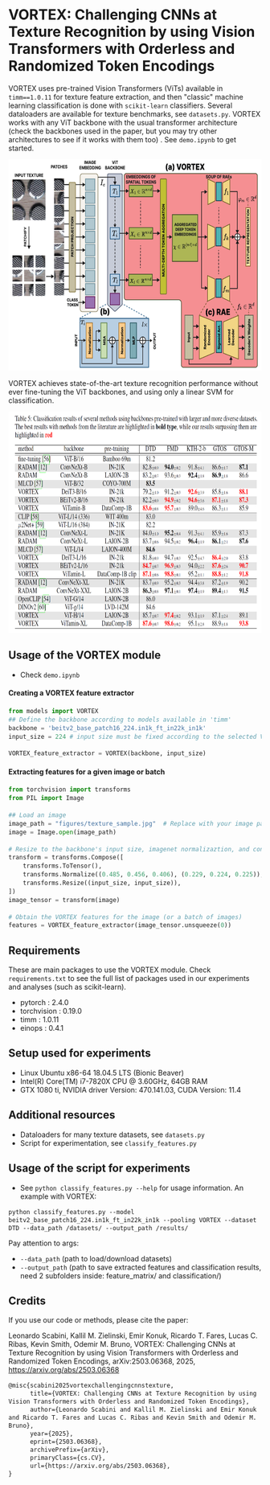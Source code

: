 

# VORTEX: Challenging CNNs at Texture Recognition by using Vision Transformers with Orderless and Randomized Token Encodings 

VORTEX uses pre-trained Vision Transformers (ViTs) available in ```timm==1.0.11``` for texture feature extraction, and then "classic" machine learning classification is done with ```scikit-learn``` classifiers. Several dataloaders are available for texture benchmarks, see ```datasets.py```. VORTEX works with any ViT backbone with the usual transformer architecture (check the backbones used in the paper, but you may try other architectures to see if it works with them too) . See ```demo.ipynb``` to get started.

<p align="center">
    <img src="figures/vortex.png" height="420px">
</p>

VORTEX achieves state-of-the-art texture recognition performance without ever fine-tuning the ViT backbones, and using only a linear SVM for classification.

<p align="center">
    <img src="figures/results.png" height="440px">
</p>

## Usage of the VORTEX module

* Check ```demo.ipynb```

#### Creating a VORTEX feature extractor 
```python
from models import VORTEX
## Define the backbone according to models available in 'timm'
backbone = 'beitv2_base_patch16_224.in1k_ft_in22k_in1k'
input_size = 224 # input size must be fixed according to the selected ViT backbone

VORTEX_feature_extractor = VORTEX(backbone, input_size)
```

#### Extracting features for a given image or batch 
```python
from torchvision import transforms
from PIL import Image

## Load an image
image_path = "figures/texture_sample.jpg"  # Replace with your image path
image = Image.open(image_path)

# Resize to the backbone's input size, imagenet normalizaztion, and convert to tensor
transform = transforms.Compose([
    transforms.ToTensor(),
    transforms.Normalize((0.485, 0.456, 0.406), (0.229, 0.224, 0.225)),
    transforms.Resize((input_size, input_size)),
])
image_tensor = transform(image)

# Obtain the VORTEX features for the image (or a batch of images)
features = VORTEX_feature_extractor(image_tensor.unsqueeze(0))
```


## Requirements

These are main packages to use the VORTEX module. Check `requirements.txt` to see the full list of packages used in our experiments and analyses (such as scikit-learn).

* pytorch     : 2.4.0
* torchvision : 0.19.0
* timm        : 1.0.11
* einops      : 0.4.1


## Setup used for experiments

* Linux Ubuntu x86-64 18.04.5 LTS (Bionic Beaver)
* Intel(R) Core(TM) i7-7820X CPU @ 3.60GHz, 64GB RAM
* GTX 1080 ti, NVIDIA driver Version: 470.141.03, CUDA Version: 11.4

## Additional resources

* Dataloaders for many texture datasets, see ```datasets.py```
* Script for experimentation, see ```classify_features.py```

## Usage of the script for experiments
* See ```python classify_features.py --help``` for usage information. An example with VORTEX:

```
python classify_features.py --model beitv2_base_patch16_224.in1k_ft_in22k_in1k --pooling VORTEX --dataset DTD --data_path /datasets/ --output_path /results/
```

Pay attention to args: 

 * ```--data_path``` (path to load/download datasets)
 * ```--output_path``` (path to save extracted features and classification results, need 2 subfolders inside: feature_matrix/ and classification/)

## Credits

If you use our code or methods, please cite the paper:

Leonardo Scabini, Kallil M. Zielinski, Emir Konuk, Ricardo T. Fares, Lucas C. Ribas, Kevin Smith, Odemir M. Bruno,
VORTEX: Challenging CNNs at Texture Recognition by using Vision Transformers with Orderless and Randomized Token Encodings,
arXiv:2503.06368,
2025,
https://arxiv.org/abs/2503.06368

```
@misc{scabini2025vortexchallengingcnnstexture,
      title={VORTEX: Challenging CNNs at Texture Recognition by using Vision Transformers with Orderless and Randomized Token Encodings}, 
      author={Leonardo Scabini and Kallil M. Zielinski and Emir Konuk and Ricardo T. Fares and Lucas C. Ribas and Kevin Smith and Odemir M. Bruno},
      year={2025},
      eprint={2503.06368},
      archivePrefix={arXiv},
      primaryClass={cs.CV},
      url={https://arxiv.org/abs/2503.06368}, 
}
```   
